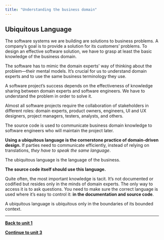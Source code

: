 ```yaml
---
title: "Understanding the business domain"
---
```


## Ubiquitous Language
The software systems we are building are solutions to business problems. A company’s goal is to provide a solution for its customers’ problems.
To design an effective software solution, we have to grasp at least the basic knowledge of the business domain.

The software has to mimic the domain experts’ way of thinking about the problem—their mental models. It’s crucial for us to understand domain experts and to use the same business terminology they use.

A software project’s success depends on the effectiveness of knowledge sharing between domain experts and software engineers. We have to understand the problem in order to solve it.

Almost all software projects require the collaboration of stakeholders in different roles: domain experts, product owners, engineers, UI and UX designers, project managers, testers, analysts, and others.

The source code is used to communicate business domain knowledge to software engineers who will maintain the project later. 


**Using a ubiquitous language is the cornerstone practice of domain-driven design.**
If parties need to communicate efficiently, instead of relying on translations, *they have to speak the same language*.

The ubiquitous language is the language of the business.

**The source code itself should use this language.**

Quite often, the most important knowledge is tacit. It’s not documented or codified but resides only in the minds of domain experts. The only way to access it is to ask questions.
You need to make sure the correct language is used where it’s easy to control it: **in the documentation and source code**.

A ubiquitous language is ubiquitous only in the boundaries of its bounded context.

---
[**Back to unit 1**](/Fast-DDD/course/unit-1)

[**Continue to unit 3**](/Fast-DDD/course/unit-3)
